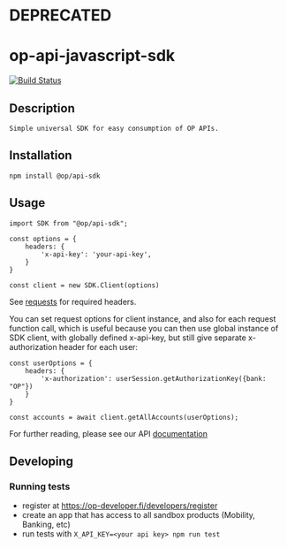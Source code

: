 # DEPRECATED

# op-api-javascript-sdk

[![Build Status](https://travis-ci.org/op-developer/op-api-javascript-sdk.svg?branch=master)](https://travis-ci.org/op-developer/op-api-javascript-sdk)

## Description

    Simple universal SDK for easy consumption of OP APIs.

## Installation

    npm install @op/api-sdk

## Usage

    import SDK from "@op/api-sdk";

    const options = {
        headers: {
            'x-api-key': 'your-api-key',
        }
    }

    const client = new SDK.Client(options)

See [requests](https://op-developer.fi/docs/#user-content-requests) for required headers.

You can set request options for client instance, and also for each request function call, which is useful because you can then use global instance of SDK client, with globally defined x-api-key, but still give separate x-authorization header for each user:

    const userOptions = {
        headers: {
            'x-authorization': userSession.getAuthorizationKey({bank: "OP"})
        }
    }

    const accounts = await client.getAllAccounts(userOptions);

For further reading, please see our API [documentation](https://op-developer.fi/docs/)


## Developing

### Running tests
- register at https://op-developer.fi/developers/register
- create an app that has access to all sandbox products (Mobility, Banking, etc)
- run tests with ```X_API_KEY=<your api key> npm run test```
